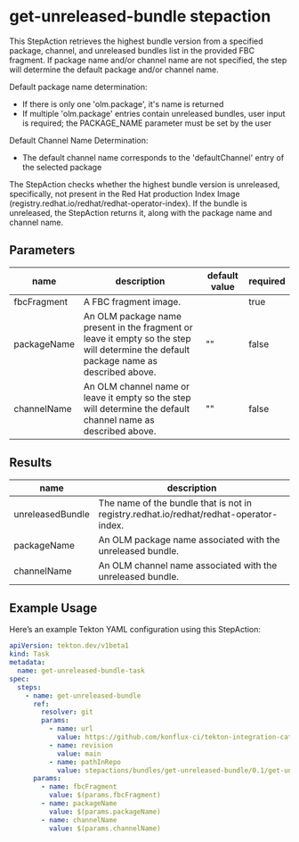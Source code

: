 # get-unreleased-bundle stepaction

This StepAction retrieves the highest bundle version from a specified package, channel, and unreleased bundles list in the provided FBC fragment.
If package name and/or channel name are not specified, the step will determine the default package and/or channel name.

Default package name determination:
* If there is only one 'olm.package', it's name is returned
* If multiple 'olm.package' entries contain unreleased bundles, user input is required; the PACKAGE_NAME parameter must be set by the user

Default Channel Name Determination:
* The default channel name corresponds to the 'defaultChannel' entry of the selected package

The StepAction checks whether the highest bundle version is unreleased, specifically, not present in the Red Hat production Index Image (registry.redhat.io/redhat/redhat-operator-index).
If the bundle is unreleased, the StepAction returns it, along with the package name and channel name.

## Parameters
|name|description|default value|required|
|---|---|---|---|
|fbcFragment|A FBC fragment image.||true|
|packageName|An OLM package name present in the fragment or leave it empty so the step will determine the default package name as described above.|""|false|
|channelName|An OLM channel name or leave it empty so the step will determine the default channel name as described above.|""|false|

## Results
|name|description|
|---|---|
|unreleasedBundle|The name of the bundle that is not in registry.redhat.io/redhat/redhat-operator-index.|
|packageName|An OLM package name associated with the unreleased bundle.|
|channelName|An OLM channel name associated with the unreleased bundle.|

## Example Usage

Here’s an example Tekton YAML configuration using this StepAction:

```yaml
apiVersion: tekton.dev/v1beta1
kind: Task
metadata:
  name: get-unreleased-bundle-task
spec:
  steps:
    - name: get-unreleased-bundle
      ref:
        resolver: git
        params:
          - name: url
            value: https://github.com/konflux-ci/tekton-integration-catalog
          - name: revision
            value: main
          - name: pathInRepo
            value: stepactions/bundles/get-unreleased-bundle/0.1/get-unreleased-bundle.yaml
      params:
        - name: fbcFragment
          value: $(params.fbcFragment)
        - name: packageName
          value: $(params.packageName)
        - name: channelName
          value: $(params.channelName)
```
